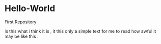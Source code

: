 # Hello-World
First Repository


Is this what i think it is , it this only a simple text for me to read
how awful it may be like this .
